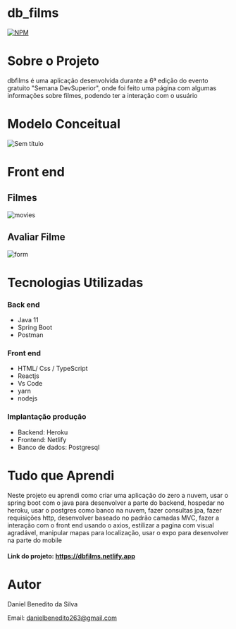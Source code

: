 # db_films
[![NPM](https://img.shields.io/npm/l/react)](https://github.com/Daniel-BS-Dev/bootcamp-devsuperior/blob/main/LICENSE)

# Sobre o Projeto

dbfilms é uma aplicação desenvolvida durante a 6ª edição do evento gratuito "Semana DevSuperior", onde foi feito 
uma página com algumas informações sobre filmes, podendo ter a interação com o usuário


# Modelo Conceitual
![Sem título](https://user-images.githubusercontent.com/81425846/149604741-5c6043c3-e730-4a75-aacf-adffb2b3912b.png)

# Front end 
## Filmes
![movies](https://user-images.githubusercontent.com/81425846/149604900-9e26c8cb-a06b-4305-bf3e-f0701a84f799.png)
## Avaliar Filme
![form](https://user-images.githubusercontent.com/81425846/149605286-38f53b0e-8568-4429-930d-b17f0363d467.png)

   
# Tecnologias Utilizadas 
### Back end
   - Java 11
   - Spring Boot
   - Postman
   
### Front end
   - HTML/ Css / TypeScript
   - Reactjs
   - Vs Code
   - yarn
   - nodejs
   

### Implantação produção
   - Backend: Heroku
   - Frontend: Netlify
   - Banco de dados: Postgresql
   
 # Tudo que Aprendi
 
   Neste projeto eu aprendi como criar uma aplicação do zero a nuvem, usar o spring boot com o java para desenvolver a parte do backend, hospedar no heroku, usar o 
   postgres como banco na nuvem, fazer consultas jpa, fazer requisições http, desenvolver baseado no padrão camadas MVC, fazer a interação com o front end usando o axios,
   estilizar a pagina com visual agradável, manipular mapas para localização, usar o expo para desenvolver na parte do mobile
   
 #### Link do projeto: https://dbfilms.netlify.app



# Autor 

Daniel Benedito da Silva

Email: danielbenedito263@gmail.com
